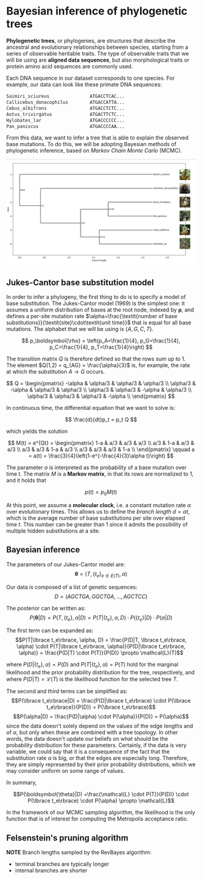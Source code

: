 # Bayesian inference of phylogenetic trees

**Phylogenetic trees**, or phylogenies, are structures that describe the ancestral and evolutionary relationships between species, starting from a series of observable heritable traits. The type of observable traits that we will be using are **aligned data sequences**, but also morphological traits or protein amino acid sequences are commonly used.

Each DNA sequence in our dataset corresponds to one species. For example, our data can look like these primate DNA sequences: 

```
Saimiri_sciureus               ATGACCTCAC...
Callicebus_donacophilus        ATGACCATTA...
Cebus_albifrons                ATGACCTCTC...
Aotus_trivirgatus              ATGACTTCTC...
Hylobates_lar                  ATGACCCCCC...
Pan_paniscus                   ATGACCCCAA...
```

From this data, we want to infer a tree that is able to explain the observed base mutations. To do this, we will be adopting Bayesian methods of phylogenetic inference, based on _Markov Chain Monte Carlo_ (MCMC). 

<div align="center">
  <img src=Images/Example_tree_with_photos.jpg/>
</div>

## Jukes-Cantor base substitution model

In order to infer a phylogeny, the first thing to do is to specify a model of base substitution. The Jukes-Cantor model (1969) is the simplest one: it assumes a uniform distribution of bases at the root node, indexed by $\boldsymbol{\rho}$, and defines a per-site mutation rate $\alpha=\frac{\textit{number of base substitutions}}{\textit{site}\cdot\textit{unit time}}$ that is equal for all base mutations. The alphabet that we will be using is $\lbrace A, G, C, T \rbrace$.

$$ p_\boldsymbol{\rho} = \left(p_A=\frac{1}{4}, p_G=\frac{1}{4}, p_C=\frac{1}{4}, p_T=\frac{1}{4}\right) $$

The transition matrix $Q$ is therefore defined so that the rows sum up to 1. The element $Q(1,2) = q_{AG} = \frac{\alpha}{3}$ is, for example, the rate at which the substitution $A\rightarrow G$ occurs. 

$$
Q = \begin{pmatrix}
-\alpha & \alpha/3 & \alpha/3 & \alpha/3 \\
\alpha/3 & -\alpha & \alpha/3 & \alpha/3 \\
\alpha/3 & \alpha/3 & -\alpha & \alpha/3 \\
\alpha/3 & \alpha/3 & \alpha/3 & -\alpha \\
\end{pmatrix}
$$

In continuous time, the differential equation that we want to solve is:

$$
\frac{d}{dt}p_t = p_t Q
$$

which yields the solution 

$$
M(t) = e^{Qt} = 
\begin{pmatrix}
1-a & a/3 & a/3 & a/3 \\
a/3 & 1-a & a/3 & a/3 \\
a/3 & a/3 & 1-a & a/3 \\
a/3 & a/3 & a/3 & 1-a \\
\end{pmatrix}
\qquad a = a(t) = \frac{3}{4}\left(1-e^{-\frac{4}{3}\alpha t}\right)
$$

The parameter $a$ is interpreted as the probability of a base mutation over time $t$. The matrix $M$ is a **Markov matrix**, in that its rows are normalized to 1, and it holds that

$$
p(t) = p_0 M(t)
$$

At this point, we assume a **molecular clock**, i.e. a constant mutation rate $\alpha$ over evolutionary times. This allows us to define the _branch length_ $d = \alpha t$, which is the average number of base substitutions per site over elapsed time $t$. This number can be greater than 1 since it admits the possibility of multiple hidden substitutions at a site.

## Bayesian inference

The parameters of our Jukes-Cantor model are: 
$$\boldsymbol{\theta} = (T, \lbrace t_e\rbrace_{e \in E(T)}, \alpha)$$

Our data is composed of a list of genetic sequences:
$$D = (AGCTGA, GGCTGA, \dots , AGCTCC)$$

The posterior can be written as:
$$P(\boldsymbol{\theta}|D) = P(T, \lbrace t_e\rbrace, \alpha|D) = P(T|\lbrace t_e\rbrace, \alpha, D) \cdot P(\lbrace t_e\rbrace|D) \cdot P(\alpha|D)$$

The first term can be expanded as:
$$P(T|\lbrace t_e\rbrace, \alpha, D) = \frac{P(D|T, \lbrace t_e\rbrace, \alpha) \cdot P(T|\lbrace t_e\rbrace, \alpha)}{P(D|\lbrace t_e\rbrace, \alpha)} = \frac{P(D|T) \cdot P(T)}{P(D)} \propto \mathcal{L}(T)$$

where $P(D|\lbrace t_e\rbrace, \alpha) = P(D)$ and $P(T|\lbrace t_e\rbrace, \alpha) = P(T)$ hold for the marginal likelihood and the prior probability distribution for the tree, respectively, and where $P(D|T)=\mathcal{L}(T)$ is the likelihood function for the selected tree $T$.

The second and third terms can be simplified as:
$$P(\lbrace t_e\rbrace|D) = \frac{P(D|\lbrace t_e\rbrace) \cdot P(\lbrace t_e\rbrace)}{P(D)} = P(\lbrace t_e\rbrace)$$
$$P(\alpha|D) = \frac{P(D|\alpha) \cdot P(\alpha)}{P(D)} = P(\alpha)$$
since the data doesn't solely depend on the values of the edge lengths and of $\alpha$, but only when these are combined with a tree topology. In other words, the data doesn't update our beliefs on what should be the probability distribution for these parameters. Certainly, if the data is very variable, we could say that it is a consequence of the fact that the substitution rate $\alpha$ is big, or that the edges are especially long. Therefore, they are simply represented by their prior probability distributions, which we may consider uniform on some range of values. 

In summary,

$$P(\boldsymbol{\theta}|D) =\frac{\mathcal{L} \cdot P(T)}{P(D)} \cdot P(\lbrace t_e\rbrace) \cdot P(\alpha) \propto \mathcal{L}$$

In the framework of our MCMC sampling algorithm, the likelihood is the only function that is of interest for computing the Metropolis acceptance ratio.

## Felsenstein's pruning algorithm


**NOTE**
Branch lengths sampled by the RevBayes algorithm:
- terminal branches are typically longer
- internal branches are shorter

